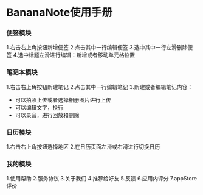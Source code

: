 # BananaNote使用手册
### 便签模块
1.右击右上角按钮新增便签
2.点击其中一行编辑便签
3.选中其中一行左滑删除便签
4.选中标题左滑进行编辑：新增或者移动单元格位置

### 笔记本模块
1.右击右上角按钮新建笔记
2.点击其中一行编辑笔记
3.新建或者编辑笔记内容：
- 可以拍照上传或者选择相册图片进行上传
- 可以编辑文字，换行
- 可以录音，进行回放和删除

### 日历模块
1.右击右上角按钮选择地区
2.在日历页面左滑或右滑进行切换日历

### 我的模块
1.使用帮助
2.服务协议
3.关于我们
4.推荐给好友
5.反馈
6.应用内评分
7.appStore评价

